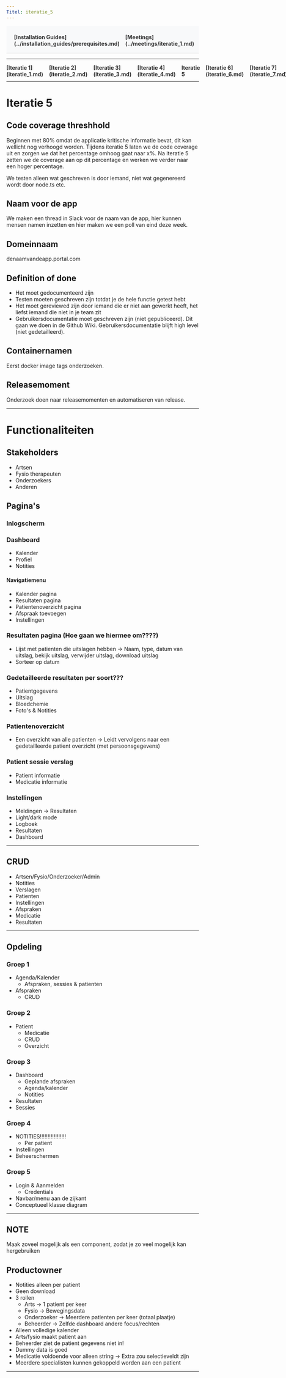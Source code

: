 ```yaml
---
Titel: iteratie_5
---
```


<div style="display:flex; justify-content:space-between; align-items:left; padding:20px; background-color:#f8f9fa; border-bottom:1px solid #e0e0e0;">
  <nav style="display:flex; gap:15px; height:30px;">
    <a markdown="1" style="text-decoration:none; color:#333; font-weight:bold;">[Installation Guides](../installation_guides/prerequisites.md)</a>
    <a markdown="1" style="text-decoration:none; color:#333; font-weight:bold;">[Meetings](../meetings/iteratie_1.md)</a>
  </nav>
</div>

---

<nav style="display:flex; gap:15px; height:30px;">
  <a markdown="1" style="text-decoration:none; color:#333; font-weight:bold;">[Iteratie 1](iteratie_1.md)</a>
  <a markdown="1" style="text-decoration:none; color:#333; font-weight:bold;">[Iteratie 2](iteratie_2.md)</a>
  <a markdown="1" style="text-decoration:none; color:#333; font-weight:bold;">[Iteratie 3](iteratie_3.md)</a>
  <a markdown="1" style="text-decoration:none; color:#333; font-weight:bold;">[Iteratie 4](iteratie_4.md)</a>
  <a markdown="1" style="text-decoration:none; color:#333; font-weight:bold;">Iteratie 5</a>
  <a markdown="1" style="text-decoration:none; color:#333; font-weight:bold;">[Iteratie 6](iteratie_6.md)</a>
  <a markdown="1" style="text-decoration:none; color:#333; font-weight:bold;">[Iteratie 7](iteratie_7.md)</a>
  <a markdown="1" style="text-decoration:none; color:#333; font-weight:bold;">[Iteratie 8](iteratie_8.md)</a>
  <a markdown="1" style="text-decoration:none; color:#333; font-weight:bold;">[Iteratie 9](iteratie_9.md)</a>
</nav>

---

# Iteratie 5
## Code coverage threshhold 
Beginnen met 80% omdat de applicatie kritische informatie bevat, dit kan wellicht nog verhoogd worden. Tijdens iteratie 5 laten we de code coverage uit en zorgen we dat het percentage omhoog gaat naar x%. Na iteratie 5 zetten we de coverage aan op dit percentage en werken we verder naar een hoger percentage. 

We testen alleen wat geschreven is door iemand, niet wat gegenereerd wordt door node.ts etc. 

## Naam voor de app
We maken een thread in Slack voor de naam van de app, hier kunnen mensen namen inzetten en hier maken we een poll van eind deze week.

## Domeinnaam
denaamvandeapp.portal.com

## Definition of done 
- Het moet gedocumenteerd zijn
- Testen moeten geschreven zijn totdat je de hele functie getest hebt
- Het moet gereviewed zijn door iemand die er niet aan gewerkt heeft, het liefst iemand die niet in je team zit
- Gebruikersdocumentatie moet geschreven zijn (niet gepubliceerd). Dit gaan we doen in de Github Wiki. Gebruikersdocumentatie blijft high level (niet gedetailleerd).

## Containernamen
Eerst docker image tags onderzoeken.

## Releasemoment 
Onderzoek doen naar releasemomenten en automatiseren van release. 

---

# Functionaliteiten
## Stakeholders
* Artsen
* Fysio therapeuten
* Onderzoekers
* Anderen

## Pagina's
### Inlogscherm
### Dashboard
* Kalender
* Profiel
* Notities

#### Navigatiemenu
* Kalender pagina
* Resultaten pagina
* Patientenoverzicht pagina
* Afspraak toevoegen
* Instellingen

### Resultaten pagina (Hoe gaan we hiermee om????)
* Lijst met patienten die uitslagen hebben -> Naam, type, datum van uitslag, bekijk uitslag, verwijder uitslag, download uitslag
* Sorteer op datum

### Gedetailleerde resultaten per soort???
* Patientgegevens
* Uitslag
* Bloedchemie
* Foto's & Notities

### Patientenoverzicht
* Een overzicht van alle patienten -> Leidt vervolgens naar een gedetailleerde patient overzicht (met persoonsgegevens)

### Patient sessie verslag
* Patient informatie
* Medicatie informatie

### Instellingen
* Meldingen -> Resultaten
* Light/dark mode
* Logboek
* Resultaten
* Dashboard

---

## CRUD
* Artsen/Fysio/Onderzoeker/Admin
* Notities
* Verslagen
* Patienten
* Instellingen
* Afspraken
* Medicatie
* Resultaten

---

## Opdeling
### Groep 1
* Agenda/Kalender
  - Afspraken, sessies & patienten
* Afspraken
  - CRUD

### Groep 2
* Patient
  - Medicatie
  - CRUD
  - Overzicht

### Groep 3
* Dashboard
  - Geplande afspraken
  - Agenda/kalender
  - Notities
* Resultaten
* Sessies

### Groep 4
* NOTITIES!!!!!!!!!!!!!!!!!
  - Per patient
* Instellingen
* Beheerschermen

### Groep 5
* Login & Aanmelden
  - Credentials
* Navbar/menu aan de zijkant  
* Conceptueel klasse diagram

---

## NOTE
Maak zoveel mogelijk als een component, zodat je zo veel mogelijk kan hergebruiken

## Productowner
* Notities alleen per patient
* Geen download
* 3 rollen
  - Arts -> 1 patient per keer
  - Fysio -> Bewegingsdata
  - Onderzoeker -> Meerdere patienten per keer (totaal plaatje)
  - Beheerder
  -> Zelfde dashboard andere focus/rechten
* Alleen volledige kalender
* Arts/fysio maakt patient aan
* Beheerder ziet de patient gegevens niet in!
* Dummy data is goed
* Medicatie voldoende voor alleen string -> Extra zou selectieveldt zijn
* Meerdere specialisten kunnen gekoppeld worden aan een patient

---